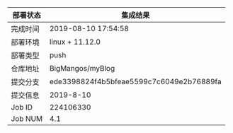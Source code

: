 部署状态 | 集成结果
---|---
完成时间 | 2019-08-10 17:54:58
部署环境 | linux + 11.12.0
部署类型 | push
仓库地址 | BigMangos/myBlog
提交分支 | ede3398824f4b5bfeae5599c7c6049e2b76889fa
提交信息 | 2019-8-10
Job ID   | 224106330
Job NUM  | 4.1
